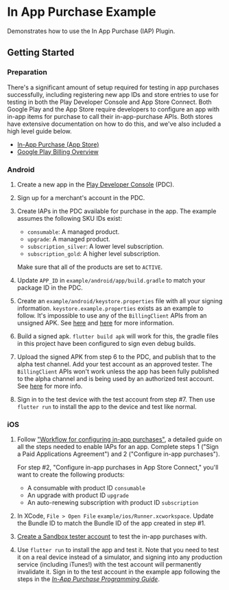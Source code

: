 # In App Purchase Example

Demonstrates how to use the In App Purchase (IAP) Plugin.

## Getting Started

### Preparation

There's a significant amount of setup required for testing in app purchases
successfully, including registering new app IDs and store entries to use for
testing in both the Play Developer Console and App Store Connect. Both Google
Play and the App Store require developers to configure an app with in-app items
for purchase to call their in-app-purchase APIs. Both stores have extensive
documentation on how to do this, and we've also included a high level guide
below.

* [In-App Purchase (App Store)](https://developer.apple.com/in-app-purchase/)
* [Google Play Billing Overview](https://developer.android.com/google/play/billing/billing_overview)

### Android

1. Create a new app in the [Play Developer
   Console](https://play.google.com/apps/publish/) (PDC).

2. Sign up for a merchant's account in the PDC.

3. Create IAPs in the PDC available for purchase in the app. The example assumes
   the following SKU IDs exist:

   - `consumable`: A managed product.
   - `upgrade`: A managed product.
   - `subscription_silver`: A lower level subscription.
   - `subscription_gold`: A higher level subscription.

   Make sure that all of the products are set to `ACTIVE`.

4. Update `APP_ID` in `example/android/app/build.gradle` to match your package
   ID in the PDC.

5. Create an `example/android/keystore.properties` file with all your signing
   information. `keystore.example.properties` exists as an example to follow.
   It's impossible to use any of the `BillingClient` APIs from an unsigned APK.
   See
   [here](https://developer.android.com/studio/publish/app-signing#secure-shared-keystore)
   and [here](https://developer.android.com/studio/publish/app-signing#sign-apk)
   for more information.

6. Build a signed apk. `flutter build apk` will work for this, the gradle files
   in this project have been configured to sign even debug builds.

7. Upload the signed APK from step 6 to the PDC, and publish that to the alpha
   test channel. Add your test account as an approved tester. The
   `BillingClient` APIs won't work unless the app has been fully published to
   the alpha channel and is being used by an authorized test account. See
   [here](https://support.google.com/googleplay/android-developer/answer/3131213)
   for more info.

8. Sign in to the test device with the test account from step #7. Then use
   `flutter run` to install the app to the device and test like normal.

### iOS

1. Follow ["Workflow for configuring in-app
   purchases"](https://help.apple.com/app-store-connect/#/devb57be10e7), a
   detailed guide on all the steps needed to enable IAPs for an app. Complete
   steps 1 ("Sign a Paid Applications Agreement") and 2 ("Configure in-app
   purchases").

   For step #2, "Configure in-app purchases in App Store Connect," you'll want
   to create the following products:

   - A consumable with product ID `consumable`
   - An upgrade with product ID `upgrade`
   - An auto-renewing subscription with product ID `subscription`

2. In XCode, `File > Open File` `example/ios/Runner.xcworkspace`. Update the
   Bundle ID to match the Bundle ID of the app created in step #1.

3. [Create a Sandbox tester
   account](https://help.apple.com/app-store-connect/#/dev8b997bee1) to test the
   in-app purchases with.

4. Use `flutter run` to install the app and test it. Note that you need to test
   it on a real device instead of a simulator, and signing into any production
   service (including iTunes!) with the test account will permanently invalidate
   it. Sign in to the test account in the example app following the steps in the
   [*In-App Purchase Programming
   Guide*](https://developer.apple.com/library/archive/documentation/NetworkingInternet/Conceptual/StoreKitGuide/Chapters/ShowUI.html#//apple_ref/doc/uid/TP40008267-CH3-SW11).